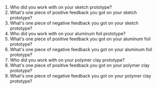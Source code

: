 1. Who did you work with on your sketch prototype?
1. What's one piece of positive feedback you got on your sketch prototype?
1. What's one piece of negative feedback you got on your sketch prototype?
1. Who did you work with on your aluminum foil prototype?
1. What's one piece of positive feedback you got on your aluminum foil prototype?
1. What's one piece of negative feedback you got on your aluminum foil prototype?
1. Who did you work with on your polymer clay prototype?
1. What's one piece of positive feedback you got on your polymer clay prototype?
1. What's one piece of negative feedback you got on your polymer clay prototype?

